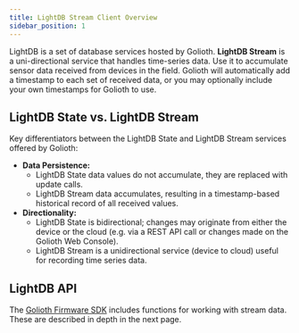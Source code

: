 ```yaml
---
title: LightDB Stream Client Overview
sidebar_position: 1
---
```


LightDB is a set of database services hosted by Golioth. **LightDB Stream** is a
uni-directional service that handles time-series data. Use it to accumulate
sensor data received from devices in the field. Golioth will automatically add a
timestamp to each set of received data, or you may optionally include your own
timestamps for Golioth to use.

## LightDB State vs. LightDB Stream

Key differentiators between the LightDB State and LightDB Stream services
offered by Golioth:

* **Data Persistence:**
    * LightDB State data values do not accumulate, they are replaced with update
      calls.
    * LightDB Stream data accumulates, resulting in a timestamp-based historical
      record of all received values.
* **Directionality:**
    * LightDB State is bidirectional; changes may originate from either the
      device or the cloud (e.g. via a REST API call or changes made on the
      Golioth Web Console).
    * LightDB Stream is a unidirectional service (device to cloud) useful for
      recording time series data.

## LightDB API

The [Golioth Firmware SDK](https://github.com/golioth/golioth-firmware-sdk)
includes functions for working with stream data. These are described in depth
in the next page.
